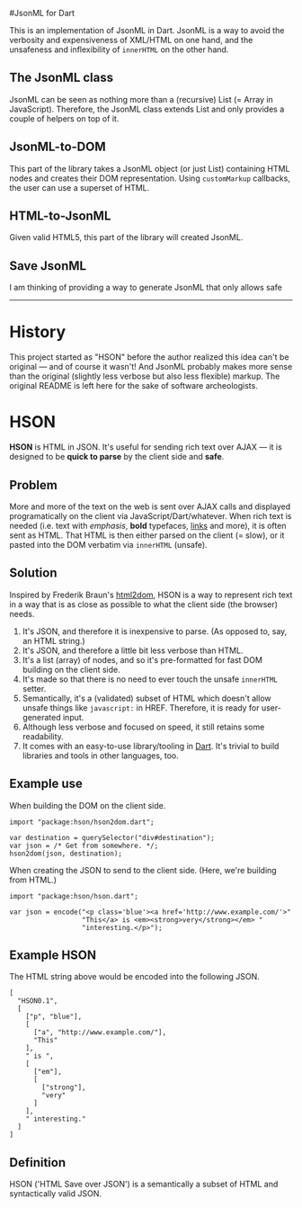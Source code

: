 #JsonML for Dart

This is an implementation of JsonML in Dart. JsonML is a way to avoid the verbosity and expensiveness of XML/HTML on one hand, and the unsafeness and inflexibility of `innerHTML` on the other hand.

## The JsonML class

JsonML can be seen as nothing more than a (recursive) List (= Array in JavaScript). Therefore, the JsonML class extends List and only provides a couple of helpers on top of it. 

## JsonML-to-DOM

This part of the library takes a JsonML object (or just List) containing HTML nodes and creates their DOM representation. Using `customMarkup` callbacks, the user can use a superset of HTML.

## HTML-to-JsonML

Given valid HTML5, this part of the library will created JsonML.

## Save JsonML

I am thinking of providing a way to generate JsonML that only allows safe 

---

# History

This project started as "HSON" before the author realized this idea can't be original &mdash; and of course it wasn't! And JsonML probably makes more sense than the original (slightly less verbose but also less flexible) markup. The original README is left here for the sake of software archeologists.

# HSON

**HSON** is HTML in JSON. It's useful for sending rich text over AJAX &mdash; it is designed to be **quick to parse** by the client side and **safe**.

## Problem

More and more of the text on the web is sent over AJAX calls and displayed programatically on the client via JavaScript/Dart/whatever. When rich text is needed (i.e. text with _emphasis_, **bold** typefaces, [links](http://www.example.com) and more), it is often sent as HTML. That HTML is then either parsed on the client (= slow), or it pasted into the DOM verbatim via `innerHTML` (unsafe).

## Solution

Inspired by Frederik Braun's [html2dom][], HSON is a way to represent rich text in a way that is as close as possible to what the client side (the browser) needs.

1. It's JSON, and therefore it is inexpensive to parse. (As opposed to, say, an HTML string.)
2. It's JSON, and therefore a little bit less verbose than HTML.
3. It's a list (array) of nodes, and so it's pre-formatted for fast DOM building on the client side.
4. It's made so that there is no need to ever touch the unsafe `innerHTML` setter.
5. Semantically, it's a (validated) subset of HTML which doesn't allow unsafe things like `javascript:` in HREF. Therefore, it is ready for user-generated input.
6. Although less verbose and focused on speed, it still retains some readability.
7. It comes with an easy-to-use library/tooling in [Dart][]. It's trivial to build libraries and tools in other languages, too.

## Example use

When building the DOM on the client side.

    import "package:hson/hson2dom.dart";
    
    var destination = querySelector("div#destination");
    var json = /* Get from somewhere. */;
    hson2dom(json, destination);

When creating the JSON to send to the client side. (Here, we're building from HTML.)

    import "package:hson/hson.dart";
    
    var json = encode("<p class='blue'><a href='http://www.example.com/'>"
                      "This</a> is <em><strong>very</strong></em> "
                      "interesting.</p>");

## Example HSON

The HTML string above would be encoded into the following JSON.

    [
      "HSON0.1",
      [
        ["p", "blue"],
        [
          ["a", "http://www.example.com/"],
          "This"
        ],
        " is ",
        [
          ["em"],
          [
            ["strong"],
            "very"
          ]
        ],
        " interesting."
      ]
    ]

## Definition

HSON ('HTML Save over JSON') is a semantically a subset of HTML and syntactically valid JSON.

[html2dom]: http://blog.mozilla.org/security/2013/09/24/introducing-html2dom-an-alternative-to-setting-innerhtml/
[Dart]: http://www.dartlang.org/